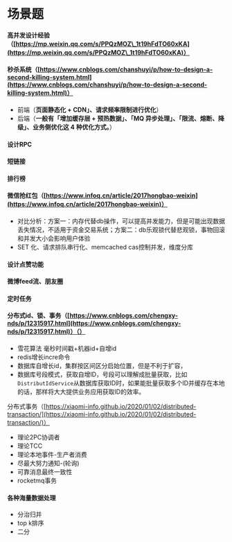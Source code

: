 # 场景题

#### 高并发设计经验（[https://mp.weixin.qq.com/s/PPQzMOZ\_1t19hFdTO60xKA](https://mp.weixin.qq.com/s/PPQzMOZ\_1t19hFdTO60xKA)）

#### 秒杀系统（[https://www.cnblogs.com/chanshuyi/p/how-to-design-a-second-killing-system.html](https://www.cnblogs.com/chanshuyi/p/how-to-design-a-second-killing-system.html)）

* 前端（**页面静态化 + CDN」、请求频率限制进行优化**）
* 后端（**一般有「增加缓存层 + 预热数据」、「MQ 异步处理」、「限流、熔断、降级」、业务侧优化这 4 种优化方式。**）

#### 设计RPC

#### 短链接

#### 排行榜

#### 微信抢红包（[https://www.infoq.cn/article/2017hongbao-weixin](https://www.infoq.cn/article/2017hongbao-weixin)）

* 对比分析：方案一：内存代替db操作，可以提高并发能力，但是可能出现数据丢失情况，不适用于资金交易系统；方案二：db乐观锁代替悲观锁，事物回滚和并发大小会影响用户体验
* SET 化、请求排队串行化、memcached cas控制并发，维度分库



#### 设计点赞功能

#### 微博feed流、朋友圈

#### 定时任务

#### 分布式id、锁、事务（[https://www.cnblogs.com/chengxy-nds/p/12315917.html](https://www.cnblogs.com/chengxy-nds/p/12315917.html)）（）

* 雪花算法 毫秒时间戳+机器id+自增id
* redis增长incre命令
* 数据库自增长id，集群按区间区分启始位置，但是不利于扩容，
* 数据库号段模式，获取自增ID，号段可以理解成批量获取，比如`DistributIdService`从数据库获取ID时，如果能批量获取多个ID并缓存在本地的话，那样将大大提供业务应用获取ID的效率。

分布式事务（[https://xiaomi-info.github.io/2020/01/02/distributed-transaction/](https://xiaomi-info.github.io/2020/01/02/distributed-transaction/)）

* 理论2PC协调者
* 理论TCC
* 理论本地事件-生产者消费
* 尽最大努力通知-(轮询)
* 可靠消息最终一致性
* rocketmq事务

#### 各种海量数据处理

* 分治归并
* top k排序
* 二分

####
